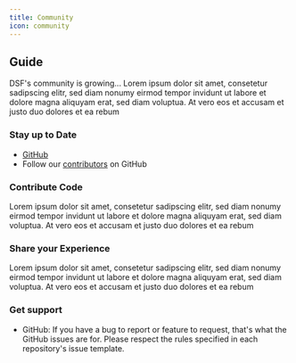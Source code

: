 ```yaml
---
title: Community
icon: community
---
```

## Guide
DSF's community is growing... Lorem ipsum dolor sit amet, consetetur sadipscing elitr, sed diam nonumy eirmod tempor invidunt ut labore et dolore magna aliquyam erat, sed diam voluptua. At vero eos et accusam et justo duo dolores et ea rebum

### Stay up to Date
- [GitHub](https://github.com/highmed/highmed-dsf/wiki)
- Follow our [contributors](/about/learnmore/contributors.md) on GitHub

### Contribute Code
Lorem ipsum dolor sit amet, consetetur sadipscing elitr, sed diam nonumy eirmod tempor invidunt ut labore et dolore magna aliquyam erat, sed diam voluptua. At vero eos et accusam et justo duo dolores et ea rebum

### Share your Experience 
Lorem ipsum dolor sit amet, consetetur sadipscing elitr, sed diam nonumy eirmod tempor invidunt ut labore et dolore magna aliquyam erat, sed diam voluptua. At vero eos et accusam et justo duo dolores et ea rebum

### Get support
- GitHub:  If you have a bug to report or feature to request, that's what the GitHub issues are for. Please respect the rules specified in each repository's issue template.


